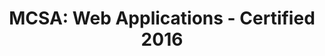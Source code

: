 ---
title: "MCSA: Web Applications - Certified 2016"
issuer: Microsoft
cert_number: F812-5689
achievement_date: 2016-09-26
link: https://www.credly.com/badges/54c4ab3b-4254-47e3-aabc-fea97f277130
badge: https://henrikbecker.blob.core.windows.net/badges/MCSA_Web_Applications-01.png
---